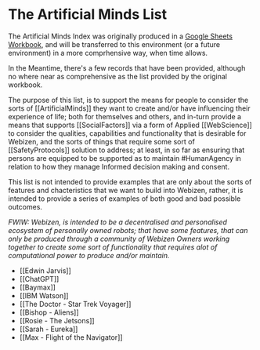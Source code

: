 # The Artificial Minds List

The Artificial Minds Index was originally produced in a [Google Sheets Workbook](https://docs.google.com/spreadsheets/d/1z1mIpEXd456-zfS4mVZppP8Oc24Yv0x-LMFNE4Fk31I/edit#gid=1503872436), and will be transferred to this environment (or a future environment) in a more comprhensive way, when time allows.  

In the Meantime, there's a few records that have been provided, although no where near as comprehensive as the list provided by the original workbook.  

The purpose of this list, is to support the means for people to consider the sorts of [[ArtificialMinds]] they want to create and/or have influencing their experience of life; both for themselves and others, and in-turn provide a means that supports [[SocialFactors]] via a form of Applied [[WebScience]] to consider the qualities, capabilities and functionality that is desirable for Webizen, and the sorts of things that require some sort of [[SafetyProtocols]] solution to address; at least, in so far as ensuring that persons are equipped to be supported as to maintain #HumanAgency in relation to how they manage Informed decision making and consent.

This list is not intended to provide examples that are only about the sorts of features and chacteristics that we want to build into Webizen, rather, it is intended to provide a series of examples of both good and bad possible outcomes.

*FWIW:  Webizen, is intended to be a decentralised and personalised ecosystem of personally owned robots; that have some features, that can only be produced through a community of Webizen Owners working together to create some sort of functionality that requires alot of computational power to produce and/or maintain.*


- [[Edwin Jarvis]]
- [[ChatGPT]]
- [[Baymax]]
- [[IBM Watson]]
- [[The Doctor - Star Trek Voyager]]
- [[Bishop - Aliens]]
- [[Rosie - The Jetsons]]
- [[Sarah - Eureka]]
- [[Max - Flight of the Navigator]]